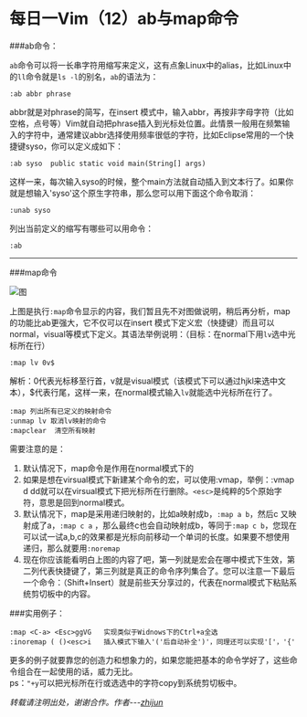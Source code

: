 每日一Vim（12）ab与map命令
=============
###ab命令：  

`ab`命令可以将一长串字符用缩写来定义，这有点象Linux中的alias，比如Linux中的`ll`命令就是`ls -l`的别名，`ab`的语法为： 

    :ab abbr phrase

abbr就是对phrase的简写，在insert 模式中，输入abbr，再按非字母字符（比如空格，点号等）Vim就自动把phrase插入到光标处位置。此情景一般用在频繁输入的字符中，通常建议abbr选择使用频率很低的字符，比如Eclipse常用的一个快捷键syso，你可以定义成如下：  

    :ab syso  public static void main(String[] args) 

这样一来，每次输入syso的时候，整个main方法就自动插入到文本行了。如果你就是想输入'syso'这个原生字符串，那么您可以用下面这个命令取消：  

    :unab syso

列出当前定义的缩写有哪些可以用命令：  

    :ab
****
###map命令  

![图](https://github.com/lzjun567/note/blob/master/resource/image/map.png?raw=true)

上图是执行`:map`命令显示的内容，我们暂且先不对图做说明，稍后再分析，map的功能比ab更强大，它不仅可以在insert 模式下定义宏（快捷键）而且可以normal，visual等模式下定义。其语法举例说明：（目标：在normal下用`lv`选中光标所在行）  

    :map lv 0v$ 

解析：0代表光标移至行首，v就是visual模式（该模式下可以通过hjkl来选中文本），$代表行尾，这样一来，在normal模式输入`lv`就能选中光标所在行了。  

    :map 列出所有已定义的映射命令
    :unmap lv 取消lv映射的命令
    :mapclear  清空所有映射

需要注意的是：  

1. 默认情况下，map命令是作用在normal模式下的
2. 如果是想在virsual模式下新建某个命令的宏，可以使用:vmap，举例：:vmap d <esc>dd就可以在virsual模式下把光标所在行删除。`<esc>`是纯粹的5个原始字符，意思是回到normal模式。
3. 默认情况下，map是采用递归映射的，比如a映射成b，`:map a b`，然后c 又映射成了a，`:map c a` ，那么最终c也会自动映射成b，等同于`:map c b`，您现在可以试一试a,b,c的效果都是光标向前移动一个单词的长度。如果要不想使用递归，那么就要用`:noremap`
4. 现在你应该能看明白上图的内容了吧，第一列就是宏会在哪中模式下生效，第二列代表快捷键了，第三列就是真正的命令序列集合了。您可以注意一下最后一个命令：<S-Insert>（Shift+Insert）就是前些天分享过的，代表在normal模式下粘贴系统剪切板中的内容。

###实用例子：

    :map <C-a> <Esc>ggVG   实现类似于Widnows下的Ctrl+a全选 
    :inoremap ( ()<esc>i   插入模式下输入'('后自动补全')'，同理还可以实现'['，'{'
更多的例子就要靠您的创造力和想象力的，如果您能把基本的命令学好了，这些命令组合在一起使用的话，威力无比。  
ps：`"+y`可以把光标所在行或选选中的字符copy到系统剪切板中。  

*转载请注明出处，谢谢合作。作者---[zhijun](http://weibo.com/527355345)*
